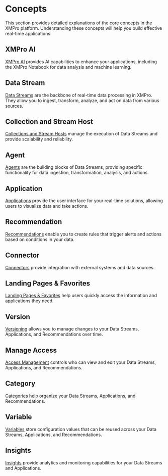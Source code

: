 # Concepts

This section provides detailed explanations of the core concepts in the XMPro platform. Understanding these concepts will help you build effective real-time applications.

## XMPro AI

[XMPro AI](xmpro-ai/index.md) provides AI capabilities to enhance your applications, including the XMPro Notebook for data analysis and machine learning.

## Data Stream

[Data Streams](data-stream/index.md) are the backbone of real-time data processing in XMPro. They allow you to ingest, transform, analyze, and act on data from various sources.

## Collection and Stream Host

[Collections and Stream Hosts](collection.md) manage the execution of Data Streams and provide scalability and reliability.

## Agent

[Agents](agent/index.md) are the building blocks of Data Streams, providing specific functionality for data ingestion, transformation, analysis, and actions.

## Application

[Applications](application/index.md) provide the user interface for your real-time solutions, allowing users to visualize data and take actions.

## Recommendation

[Recommendations](recommendation/index.md) enable you to create rules that trigger alerts and actions based on conditions in your data.

## Connector

[Connectors](connector.md) provide integration with external systems and data sources.

## Landing Pages & Favorites

[Landing Pages & Favorites](landing-pages.md) help users quickly access the information and applications they need.

## Version

[Versioning](version.md) allows you to manage changes to your Data Streams, Applications, and Recommendations over time.

## Manage Access

[Access Management](manage-access.md) controls who can view and edit your Data Streams, Applications, and Recommendations.

## Category

[Categories](category.md) help organize your Data Streams, Applications, and Recommendations.

## Variable

[Variables](variable.md) store configuration values that can be reused across your Data Streams, Applications, and Recommendations.

## Insights

[Insights](insights/index.md) provide analytics and monitoring capabilities for your Data Streams and Applications.
